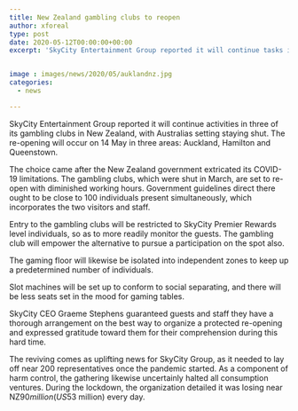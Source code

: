 ```yaml
---
title: New Zealand gambling clubs to reopen
author: xforeal 
type: post
date: 2020-05-12T00:00:00+00:00
excerpt: 'SkyCity Entertainment Group reported it will continue tasks in three of its gambling clubs in New Zealand, with Australias scene remaining closed '


image : images/news/2020/05/auklandnz.jpg
categories:
  - news

---
```

SkyCity Entertainment Group reported it will continue activities in three of its gambling clubs in New Zealand, with Australias setting staying shut. The re-opening will occur on 14 May in three areas: Auckland, Hamilton and Queenstown. 

The choice came after the New Zealand government extricated its COVID-19 limitations. The gambling clubs, which were shut in March, are set to re-open with diminished working hours. Government guidelines direct there ought to be close to 100 individuals present simultaneously, which incorporates the two visitors and staff. 

Entry to the gambling clubs will be restricted to SkyCity Premier Rewards level individuals, so as to more readily monitor the guests. The gambling club will empower the alternative to pursue a participation on the spot also. 

The gaming floor will likewise be isolated into independent zones to keep up a predetermined number of individuals. 

Slot machines will be set up to conform to social separating, and there will be less seats set in the mood for gaming tables. 

SkyCity CEO Graeme Stephens guaranteed guests and staff they have a thorough arrangement on the best way to organize a protected re-opening and expressed gratitude toward them for their comprehension during this hard time. 

The reviving comes as uplifting news for SkyCity Group, as it needed to lay off near 200 representatives once the pandemic started. As a component of harm control, the gathering likewise uncertainly halted all consumption ventures. During the lockdown, the organization detailed it was losing near NZ$90 million (US$53 million) every day.
